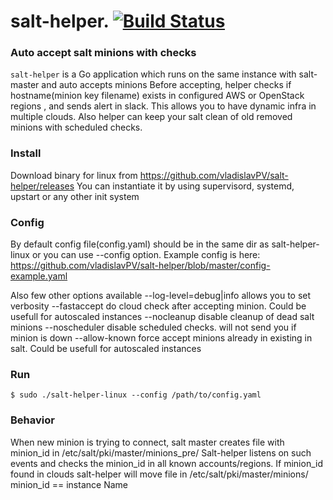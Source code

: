 # salt-helper. [![Build Status](https://travis-ci.org/vladislavPV/salt-helper.svg?branch=master)](https://travis-ci.org/vladislavPV/salt-helper)
### Auto accept salt minions with checks

`salt-helper` is a Go application which runs on the same instance with salt-master and auto accepts minions
Before accepting, helper checks if hostname(minion key filename) exists in configured AWS or
OpenStack regions , and sends alert in slack.
This allows you to have dynamic infra in multiple clouds. Also helper can keep your salt clean of old removed minions with scheduled checks.

### Install
Download binary for linux from https://github.com/vladislavPV/salt-helper/releases
You can instantiate it by using supervisord, systemd, upstart or any other init system

### Config
By default config file(config.yaml) should be in the same dir as salt-helper-linux
or you can use --config option. Example config is here:
https://github.com/vladislavPV/salt-helper/blob/master/config-example.yaml

Also few other options available
	--log-level=debug|info	allows you to set verbosity
	--fastaccept			do cloud check after accepting minion. Could be usefull for autoscaled instances
	--nocleanup     		disable cleanup of dead salt minions
	--noscheduler   		disable scheduled checks. will not send you if minion is down
	--allow-known   		force accept minions already in existing in salt. Could be usefull for autoscaled instances

### Run
```
$ sudo ./salt-helper-linux --config /path/to/config.yaml
```

### Behavior

When new minion is trying to connect, salt master creates file with minion_id in /etc/salt/pki/master/minions_pre/
Salt-helper listens on such events and checks the minion_id in all known accounts/regions.
If minion_id found in clouds salt-helper will move file in /etc/salt/pki/master/minions/
minion_id == instance Name

